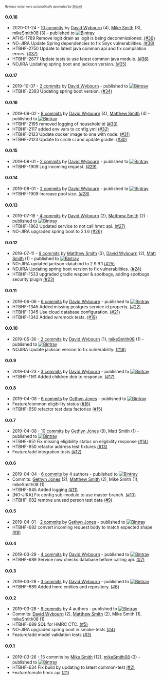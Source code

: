 <sup><sup>*Release notes were automatically generated by [Shipkit](http://shipkit.org/)*</sup></sup>

#### 0.0.18
 - 2020-01-24 - [10 commits](https://github.com/DepartmentOfHealth-htbhf/htbhf-hmrc-api/compare/v0.0.17...v0.0.18) by [David Wybourn](https://github.com/dwybourn) (4), [Mike Smith](https://github.com/mikeSmith08) (3), mikeSmith08 (3) - published to [![Bintray](https://img.shields.io/badge/Bintray-0.0.18-green.svg)](https://bintray.com/departmentofhealth-htbhf/maven/htbhf-hmrc-api/0.0.18)
 - AFHS-1789 Remove logit drain as logit is being decommissioned. [(#39)](https://github.com/DepartmentOfHealth-htbhf/htbhf-hmrc-api/pull/39)
 - NO-JIRA Update Spring dependencies to fix Snyk vulnerabilities. [(#38)](https://github.com/DepartmentOfHealth-htbhf/htbhf-hmrc-api/pull/38)
 - HTBHF-2750 Update to latest java common api and fix compilation errors. [(#37)](https://github.com/DepartmentOfHealth-htbhf/htbhf-hmrc-api/pull/37)
 - HTBHF-2677 Update tests to use latest common java module. [(#36)](https://github.com/DepartmentOfHealth-htbhf/htbhf-hmrc-api/pull/36)
 - NOJIRA Updating spring boot and jackson version. [(#35)](https://github.com/DepartmentOfHealth-htbhf/htbhf-hmrc-api/pull/35)

#### 0.0.17
 - 2019-10-07 - [2 commits](https://github.com/DepartmentOfHealth-htbhf/htbhf-hmrc-api/compare/v0.0.16...v0.0.17) by [David Wybourn](https://github.com/dwybourn) - published to [![Bintray](https://img.shields.io/badge/Bintray-0.0.17-green.svg)](https://bintray.com/departmentofhealth-htbhf/maven/htbhf-hmrc-api/0.0.17)
 - HTBHF-2393 Updating spring boot version. [(#34)](https://github.com/DepartmentOfHealth-htbhf/htbhf-hmrc-api/pull/34)

#### 0.0.16
 - 2019-09-02 - [8 commits](https://github.com/DepartmentOfHealth-htbhf/htbhf-hmrc-api/compare/v0.0.15...v0.0.16) by [David Wybourn](https://github.com/dwybourn) (4), [Matthew Smith](https://github.com/YetAnotherMatt) (4) - published to [![Bintray](https://img.shields.io/badge/Bintray-0.0.16-green.svg)](https://bintray.com/departmentofhealth-htbhf/maven/htbhf-hmrc-api/0.0.16)
 - HTBHF-2195 removed logging of household id [(#33)](https://github.com/DepartmentOfHealth-htbhf/htbhf-hmrc-api/pull/33)
 - HTBHF-2117 added env vars to config.yml [(#32)](https://github.com/DepartmentOfHealth-htbhf/htbhf-hmrc-api/pull/32)
 - HTBHF-2123 Update docker image to one with node. [(#31)](https://github.com/DepartmentOfHealth-htbhf/htbhf-hmrc-api/pull/31)
 - HTBHF-2123 Update to circle ci and update gradle. [(#30)](https://github.com/DepartmentOfHealth-htbhf/htbhf-hmrc-api/pull/30)

#### 0.0.15
 - 2019-08-01 - [2 commits](https://github.com/DepartmentOfHealth-htbhf/htbhf-hmrc-api/compare/v0.0.14...v0.0.15) by [David Wybourn](https://github.com/dwybourn) - published to [![Bintray](https://img.shields.io/badge/Bintray-0.0.15-green.svg)](https://bintray.com/departmentofhealth-htbhf/maven/htbhf-hmrc-api/0.0.15)
 - HTBHF-1909 Log incoming request. [(#29)](https://github.com/DepartmentOfHealth-htbhf/htbhf-hmrc-api/pull/29)

#### 0.0.14
 - 2019-08-01 - [2 commits](https://github.com/DepartmentOfHealth-htbhf/htbhf-hmrc-api/compare/v0.0.13...v0.0.14) by [David Wybourn](https://github.com/dwybourn) - published to [![Bintray](https://img.shields.io/badge/Bintray-0.0.14-green.svg)](https://bintray.com/departmentofhealth-htbhf/maven/htbhf-hmrc-api/0.0.14)
 - HTBHF-1909 Increase pool size. [(#28)](https://github.com/DepartmentOfHealth-htbhf/htbhf-hmrc-api/pull/28)

#### 0.0.13
 - 2019-07-19 - [4 commits](https://github.com/DepartmentOfHealth-htbhf/htbhf-hmrc-api/compare/v0.0.12...v0.0.13) by [David Wybourn](https://github.com/dwybourn) (2), [Matthew Smith](https://github.com/YetAnotherMatt) (2) - published to [![Bintray](https://img.shields.io/badge/Bintray-0.0.13-green.svg)](https://bintray.com/departmentofhealth-htbhf/maven/htbhf-hmrc-api/0.0.13)
 - HTBHF-1862 Updated service to not call hmrc api. [(#27)](https://github.com/DepartmentOfHealth-htbhf/htbhf-hmrc-api/pull/27)
 - NO-JIRA upgraded spring boot to 2.1.6 [(#26)](https://github.com/DepartmentOfHealth-htbhf/htbhf-hmrc-api/pull/26)

#### 0.0.12
 - 2019-07-11 - [6 commits](https://github.com/DepartmentOfHealth-htbhf/htbhf-hmrc-api/compare/v0.0.11...v0.0.12) by [Matthew Smith](https://github.com/YetAnotherMatt) (3), [David Wybourn](https://github.com/dwybourn) (2), [Matt Smith](https://github.com/YetAnotherMatt) (1) - published to [![Bintray](https://img.shields.io/badge/Bintray-0.0.12-green.svg)](https://bintray.com/departmentofhealth-htbhf/maven/htbhf-hmrc-api/0.0.12)
 - NO-JIRA updated jackson-databind to 2.9.9.1 [(#25)](https://github.com/DepartmentOfHealth-htbhf/htbhf-hmrc-api/pull/25)
 - NOJIRA Updating spring boot version to fix vulnerabilities. [(#24)](https://github.com/DepartmentOfHealth-htbhf/htbhf-hmrc-api/pull/24)
 - HTBHF-1533 upgraded gradle wapper & spotbugs, adding spotbugs security plugin [(#23)](https://github.com/DepartmentOfHealth-htbhf/htbhf-hmrc-api/pull/23)

#### 0.0.11
 - 2019-06-06 - [6 commits](https://github.com/DepartmentOfHealth-htbhf/htbhf-hmrc-api/compare/v0.0.10...v0.0.11) by [David Wybourn](https://github.com/dwybourn) - published to [![Bintray](https://img.shields.io/badge/Bintray-0.0.11-green.svg)](https://bintray.com/departmentofhealth-htbhf/maven/htbhf-hmrc-api/0.0.11)
 - HTBHF-1345 Added missing postgres service id property. [(#22)](https://github.com/DepartmentOfHealth-htbhf/htbhf-hmrc-api/pull/22)
 - HTBHF-1345 Use cloud database configuration. [(#21)](https://github.com/DepartmentOfHealth-htbhf/htbhf-hmrc-api/pull/21)
 - HTBHF-1342 Added wiremock tests. [(#19)](https://github.com/DepartmentOfHealth-htbhf/htbhf-hmrc-api/pull/19)

#### 0.0.10
 - 2019-05-30 - [2 commits](https://github.com/DepartmentOfHealth-htbhf/htbhf-hmrc-api/compare/v0.0.9...v0.0.10) by [David Wybourn](https://github.com/dwybourn) (1), [mikeSmith08](https://github.com/mikeSmith08) (1) - published to [![Bintray](https://img.shields.io/badge/Bintray-0.0.10-green.svg)](https://bintray.com/departmentofhealth-htbhf/maven/htbhf-hmrc-api/0.0.10)
 - NOJIRA Update jackson version to fix vulnerability. [(#18)](https://github.com/DepartmentOfHealth-htbhf/htbhf-hmrc-api/pull/18)

#### 0.0.9
 - 2019-04-23 - [3 commits](https://github.com/DepartmentOfHealth-htbhf/htbhf-hmrc-api/compare/v0.0.8...v0.0.9) by [David Wybourn](https://github.com/dwybourn) - published to [![Bintray](https://img.shields.io/badge/Bintray-0.0.9-green.svg)](https://bintray.com/departmentofhealth-htbhf/maven/htbhf-hmrc-api/0.0.9)
 - HTBHF-1161 Added children dob to response. [(#17)](https://github.com/DepartmentOfHealth-htbhf/htbhf-hmrc-api/pull/17)

#### 0.0.8
 - 2019-04-08 - [6 commits](https://github.com/DepartmentOfHealth-htbhf/htbhf-hmrc-api/compare/v0.0.7...v0.0.8) by [Gethyn Jones](https://github.com/gethyn1) - published to [![Bintray](https://img.shields.io/badge/Bintray-0.0.8-green.svg)](https://bintray.com/departmentofhealth-htbhf/maven/htbhf-hmrc-api/0.0.8)
 - Feature/common eligibility status [(#16)](https://github.com/DepartmentOfHealth-htbhf/htbhf-hmrc-api/pull/16)
 - HTBHF-950 refactor test data factories [(#15)](https://github.com/DepartmentOfHealth-htbhf/htbhf-hmrc-api/pull/15)

#### 0.0.7
 - 2019-04-08 - [10 commits](https://github.com/DepartmentOfHealth-htbhf/htbhf-hmrc-api/compare/v0.0.6...v0.0.7) by [Gethyn Jones](https://github.com/gethyn1) (9), Matt Smith (1) - published to [![Bintray](https://img.shields.io/badge/Bintray-0.0.7-green.svg)](https://bintray.com/departmentofhealth-htbhf/maven/htbhf-hmrc-api/0.0.7)
 - HTBHF-951 Fix missing eligibility status on eligibility response [(#14)](https://github.com/DepartmentOfHealth-htbhf/htbhf-hmrc-api/pull/14)
 - HTBHF-950 refactor address test fixtures [(#13)](https://github.com/DepartmentOfHealth-htbhf/htbhf-hmrc-api/pull/13)
 - Feature/add integration tests [(#12)](https://github.com/DepartmentOfHealth-htbhf/htbhf-hmrc-api/pull/12)

#### 0.0.6
 - 2019-04-04 - [6 commits](https://github.com/DepartmentOfHealth-htbhf/htbhf-hmrc-api/compare/v0.0.5...v0.0.6) by 4 authors - published to [![Bintray](https://img.shields.io/badge/Bintray-0.0.6-green.svg)](https://bintray.com/departmentofhealth-htbhf/maven/htbhf-hmrc-api/0.0.6)
 - Commits: [Gethyn Jones](https://github.com/gethyn1) (2), [Matthew Smith](https://github.com/YetAnotherMatt) (2), Mike Smith (1), mikeSmith08 (1)
 - HTBHF-945 Added logging [(#11)](https://github.com/DepartmentOfHealth-htbhf/htbhf-hmrc-api/pull/11)
 - [NO-JIRA] Fix config sub-module to use master branch. [(#10)](https://github.com/DepartmentOfHealth-htbhf/htbhf-hmrc-api/pull/10)
 - HTBHF-682 remove unused person test data [(#9)](https://github.com/DepartmentOfHealth-htbhf/htbhf-hmrc-api/pull/9)

#### 0.0.5
 - 2019-04-01 - [2 commits](https://github.com/DepartmentOfHealth-htbhf/htbhf-hmrc-api/compare/v0.0.4...v0.0.5) by [Gethyn Jones](https://github.com/gethyn1) - published to [![Bintray](https://img.shields.io/badge/Bintray-0.0.5-green.svg)](https://bintray.com/departmentofhealth-htbhf/maven/htbhf-hmrc-api/0.0.5)
 - HTBHF-682 convert incoming request body to match expected shape [(#8)](https://github.com/DepartmentOfHealth-htbhf/htbhf-hmrc-api/pull/8)

#### 0.0.4
 - 2019-03-29 - [4 commits](https://github.com/DepartmentOfHealth-htbhf/htbhf-hmrc-api/compare/v0.0.3...v0.0.4) by [David Wybourn](https://github.com/dwybourn) - published to [![Bintray](https://img.shields.io/badge/Bintray-0.0.4-green.svg)](https://bintray.com/departmentofhealth-htbhf/maven/htbhf-hmrc-api/0.0.4)
 - HTBHF-689 Service now checks database before calling api. [(#7)](https://github.com/DepartmentOfHealth-htbhf/htbhf-hmrc-api/pull/7)

#### 0.0.3
 - 2019-03-28 - [3 commits](https://github.com/DepartmentOfHealth-htbhf/htbhf-hmrc-api/compare/v0.0.2...v0.0.3) by [David Wybourn](https://github.com/dwybourn) - published to [![Bintray](https://img.shields.io/badge/Bintray-0.0.3-green.svg)](https://bintray.com/departmentofhealth-htbhf/maven/htbhf-hmrc-api/0.0.3)
 - HTBHF-689 Added hmrc entities and repository. [(#6)](https://github.com/DepartmentOfHealth-htbhf/htbhf-hmrc-api/pull/6)

#### 0.0.2
 - 2019-03-28 - [6 commits](https://github.com/DepartmentOfHealth-htbhf/htbhf-hmrc-api/compare/v0.0.1...v0.0.2) by 4 authors - published to [![Bintray](https://img.shields.io/badge/Bintray-0.0.2-green.svg)](https://bintray.com/departmentofhealth-htbhf/maven/htbhf-hmrc-api/0.0.2)
 - Commits: [David Wybourn](https://github.com/dwybourn) (2), [Matthew Smith](https://github.com/YetAnotherMatt) (2), Mike Smith (1), mikeSmith08 (1)
 - HTBHF-689 SQL for HMRC CTC. [(#5)](https://github.com/DepartmentOfHealth-htbhf/htbhf-hmrc-api/pull/5)
 - NO-JIRA upgraded spring boot in smoke-tests [(#4)](https://github.com/DepartmentOfHealth-htbhf/htbhf-hmrc-api/pull/4)
 - Feature/add model validation tests [(#3)](https://github.com/DepartmentOfHealth-htbhf/htbhf-hmrc-api/pull/3)

#### 0.0.1
 - 2019-03-26 - 15 commits by [Mike Smith](https://github.com/mikeSmith08) (12), [mikeSmith08](https://github.com/mikeSmith08) (3) - published to [![Bintray](https://img.shields.io/badge/Bintray-0.0.1-green.svg)](https://bintray.com/departmentofhealth-htbhf/maven/htbhf-hmrc-api/0.0.1)
 - HTBHF-634 Fix build by updating to latest common-test [(#2)](https://github.com/DepartmentOfHealth-htbhf/htbhf-hmrc-api/pull/2)
 - Feature/create hmrc api [(#1)](https://github.com/DepartmentOfHealth-htbhf/htbhf-hmrc-api/pull/1)

